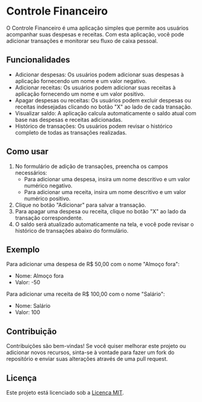 # Controle Financeiro

O Controle Financeiro é uma aplicação simples que permite aos usuários acompanhar suas despesas e receitas. Com esta aplicação, você pode adicionar transações e monitorar seu fluxo de caixa pessoal.

## Funcionalidades

- Adicionar despesas: Os usuários podem adicionar suas despesas à aplicação fornecendo um nome e um valor negativo.
- Adicionar receitas: Os usuários podem adicionar suas receitas à aplicação fornecendo um nome e um valor positivo.
- Apagar despesas ou receitas: Os usuários podem excluir despesas ou receitas indesejadas clicando no botão "X" ao lado de cada transação.
- Visualizar saldo: A aplicação calcula automaticamente o saldo atual com base nas despesas e receitas adicionadas.
- Histórico de transações: Os usuários podem revisar o histórico completo de todas as transações realizadas.

## Como usar

1. No formulário de adição de transações, preencha os campos necessários:
   - Para adicionar uma despesa, insira um nome descritivo e um valor numérico negativo.
   - Para adicionar uma receita, insira um nome descritivo e um valor numérico positivo.
2. Clique no botão "Adicionar" para salvar a transação.
3. Para apagar uma despesa ou receita, clique no botão "X" ao lado da transação correspondente.
4. O saldo será atualizado automaticamente na tela, e você pode revisar o histórico de transações abaixo do formulário.

## Exemplo

Para adicionar uma despesa de R$ 50,00 com o nome "Almoço fora":

- Nome: Almoço fora
- Valor: -50

Para adicionar uma receita de R$ 100,00 com o nome "Salário":

- Nome: Salário
- Valor: 100

## Contribuição

Contribuições são bem-vindas! Se você quiser melhorar este projeto ou adicionar novos recursos, sinta-se à vontade para fazer um fork do repositório e enviar suas alterações através de uma pull request.

## Licença

Este projeto está licenciado sob a [Licença MIT](https://opensource.org/licenses/MIT).
